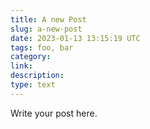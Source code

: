 ```yaml
---
title: A new Post
slug: a-new-post
date: 2023-01-13 13:15:19 UTC
tags: foo, bar
category:
link:
description:
type: text
---
```


Write your post here.
